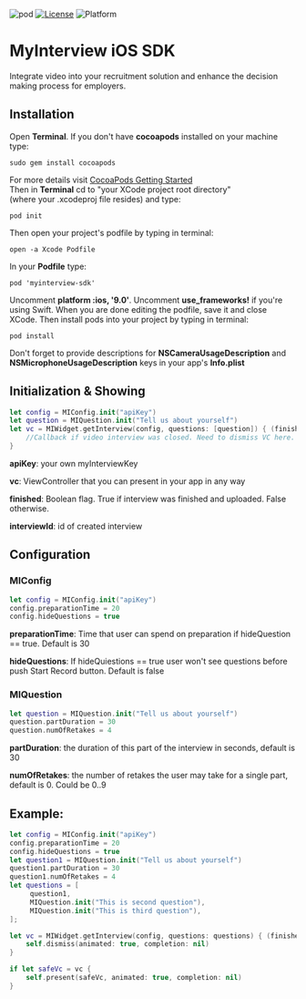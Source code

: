 ![pod](https://img.shields.io/cocoapods/v/myinterview-sdk.svg) [![License](https://img.shields.io/badge/license-Apache--2.0-blue.svg)](LICENSE) ![Platform](https://img.shields.io/badge/platform-iOS-lightgrey.svg)

# MyInterview iOS SDK
Integrate video into your recruitment solution and enhance the decision making process for employers.

## Installation
Open **Terminal**. If you don't have **cocoapods** installed on your machine type:
```
sudo gem install cocoapods
```
For more details visit [CocoaPods Getting Started]  
Then in **Terminal** cd to "your XCode project root directory"  
(where your .xcodeproj file resides) and type:
```
pod init
```
Then open your project's podfile by typing in terminal:
```
open -a Xcode Podfile
```
In your **Podfile** type:
```
pod 'myinterview-sdk'
```
Uncomment **platform :ios, '9.0'**. Uncomment **use_frameworks!** if you're using Swift.
When you are done editing the podfile, save it and close XCode. 
Then install pods into your project by typing in terminal:
```
pod install
``` 
Don't forget to provide descriptions for **NSCameraUsageDescription** and **NSMicrophoneUsageDescription** keys in your app's **Info.plist**

## Initialization & Showing
```swift
let config = MIConfig.init("apiKey")
let question = MIQuestion.init("Tell us about yourself")
let vc = MIWidget.getInterview(config, questions: [question]) { (finished, interviewId) in
    //Callback if video interview was closed. Need to dismiss VC here.
}
```
**apiKey**: your own myInterviewKey

**vc**: ViewController that you can present in your app in any way

**finished**: Boolean flag. True if interview was finished and uploaded. False otherwise.

**interviewId**: id of created interview

## Configuration

### MIConfig
```swift
let config = MIConfig.init("apiKey")
config.preparationTime = 20
config.hideQuestions = true
```
**preparationTime**: Time that user can spend on preparation if hideQuestion == true. Default is 30

**hideQuestions**: If hideQuiestions == true user won't see questions before push Start Record button. Default is false

### MIQuestion
```swift
let question = MIQuestion.init("Tell us about yourself")
question.partDuration = 30
question.numOfRetakes = 4
```
**partDuration**: the duration of this part of the interview in seconds, default is 30

**numOfRetakes**: the number of retakes the user may take for a single part, default is 0. Could be 0..9


## Example:
```swift
let config = MIConfig.init("apiKey")
config.preparationTime = 20
config.hideQuestions = true
let question1 = MIQuestion.init("Tell us about yourself")
question1.partDuration = 30
question1.numOfRetakes = 4
let questions = [
     question1,
     MIQuestion.init("This is second question"),
     MIQuestion.init("This is third question"),
];

let vc = MIWidget.getInterview(config, questions: questions) { (finished, videoId) in
    self.dismiss(animated: true, completion: nil)
}

if let safeVc = vc {
    self.present(safeVc, animated: true, completion: nil)
}
```

[Amazon SDK]: <https://github.com/aws/aws-sdk-ios>
[CocoaPods Getting Started]: <https://guides.cocoapods.org/using/getting-started.html>
